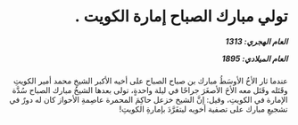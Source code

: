 <h1 dir="rtl">تولي مبارك الصباح إمارة الكويت .</h1>

<h5 dir="rtl">العام الهجري:  1313

العام الميلادي: 1895

</h5>

<p dir="rtl">عندما ثار الأخُ الأوسَطُ مبارك بن صباح الصباح على أخيه الأكبر الشيخِ محمد أمير الكويتِ وقَتَله وقَتَل معه الأخَ الأصغَرَ جراحًا في ليلة واحدةٍ، تولى بعدها الشيخُ مبارك الصباح سُدَّة الإمارة في الكويتِ، وقيل: إنَّ الشيخ خزعل حاكِمَ المحمرة عاصِمةِ الأحواز كان له دورٌ في تشجيعِ مبارك على تصفية أخويه ليتفَرَّدَ بإمارةِ الكويتِ!</p></br>
